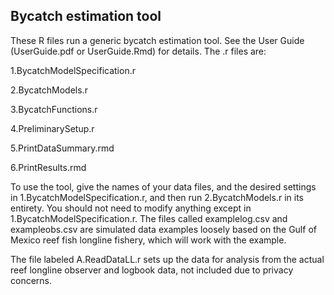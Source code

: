 

## Bycatch estimation tool

These R files run a generic bycatch estimation tool. See the User Guide (UserGuide.pdf or UserGuide.Rmd) for details. The .r files are:

1.BycatchModelSpecification.r

2.BycatchModels.r

3.BycatchFunctions.r

4.PreliminarySetup.r

5.PrintDataSummary.rmd

6.PrintResults.rmd

To use the tool, give the names of your data files, and the desired settings in
1.BycatchModelSpecification.r, and then run 2.BycatchModels.r in its entirety.
You should not need to modify anything except in 1.BycatchModelSpecification.r. The files called examplelog.csv and exampleobs.csv are simulated data examples loosely based on the Gulf of Mexico reef fish longline fishery, which will work with the example. 

The file labeled A.ReadDataLL.r sets up the data for analysis from the actual reef longline observer and logbook data, not included due to privacy concerns. 

